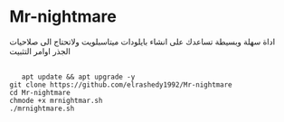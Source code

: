 # Mr-nightmare
اداة سهلة وبسيطة تساعدك على انشاء بايلودات ميتاسبلويت 
ولاتحتاج الى صلاحيات الجذر اوامر التثبيت
<pre>
 <code>
   apt update && apt upgrade -y
git clone https://github.com/elrashedy1992/Mr-nightmare
cd Mr-nightmare
chmode +x mrnightmar.sh
./mrnightmare.sh

   
 </code> 
</pre>
